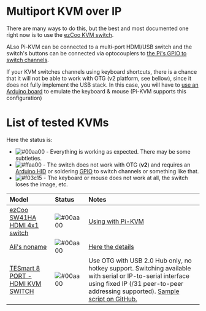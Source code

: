 # Multiport KVM over IP

There are many ways to do this, but the best and most documented one right now is to use the [ezCoo KVM switch](ezcoo.md).

ALso Pi-KVM can be connected to a multi-port HDMI/USB switch and the switch's buttons can be connected via optocouplers to [the Pi's GPIO to switch channels](gpio.md).

If your KVM switches channels using keyboard shortcuts, there is a chance that it will not be able to work with OTG (v2 platform, see bellow), since it does not fully implement the USB stack. In this case, you will have to [use an Arduino board](arduino_hid.md) to emulate the keyboard & mouse (Pi-KVM supports this configuration)

# List of tested KVMs
Here the status is:
* ![#00aa00](https://placehold.it/15/00aa00/000000?text=+) - Everything is working as expected. There may be some subtleties.
* ![#ffaa00](https://placehold.it/15/ffaa00/000000?text=+) - The switch does not work with OTG (**v2**) and requires an [Arduino HID](arduino_hid.md) or soldering [GPIO](gpio.md) to switch channels or something like that.
* ![#f03c15](https://placehold.it/15/f03c15/000000?text=+) - The keyboard or mouse does not work at all, the switch loses the image, etc.

| Model | Status | Notes |
|:------|:-------|:------|
| [ezCoo SW41HA HDMI 4x1 switch](https://www.easycoolav.com/products/hdmi20-switch-4x1-with-usb20-kvm-4-port-usbsupport-4k60hz-444-and-hdr-audio-breakout) | ![#00aa00](https://placehold.it/15/00aa00/000000?text=+) | [Using with Pi-KVM](ezcoo.md) |
| [Ali's noname](https://a.aliexpress.com/_BSpS8t) | ![#00aa00](https://placehold.it/15/00aa00/000000?text=+) | [Here the details](https://github.com/pikvm/pikvm/issues/128) |
| [TESmart 8 PORT - HDMI KVM SWITCH](https://buytesmart.com/collections/8-ports) |  ![#00aa00](https://placehold.it/15/00aa00/000000?text=+) | Use OTG with USB 2.0 Hub only, no hotkey support. Switching available with serial or IP-to-serial interface using fixed IP (/31 peer-to-peer addressing supported). [Sample script on GitHub.](https://github.com/bbeaudoin/bash/blob/master/kvmctl) |
